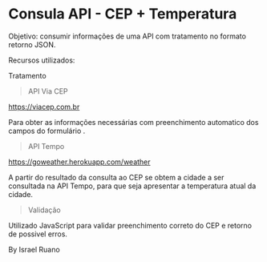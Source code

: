 ﻿# Consula API  - CEP + Temperatura

Objetivo: consumir informações de uma API com tratamento no formato retorno JSON.

Recursos utilizados:

Tratamento 

> API Via CEP

https://viacep.com.br

Para obter as informações necessárias com preenchimento automatico dos campos do formulário .

> API Tempo 

https://goweather.herokuapp.com/weather

A partir do resultado da consulta ao CEP se obtem a cidade a ser consultada na API Tempo, para que seja apresentar a temperatura atual da cidade.

> Validação 

Utilizado JavaScript para validar preenchimento correto do CEP e retorno de possivel erros.


By Israel Ruano
